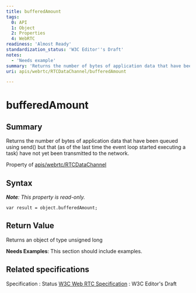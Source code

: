 ```yaml
---
title: bufferedAmount
tags:
  0: API
  1: Object
  2: Properties
  4: WebRTC
readiness: 'Almost Ready'
standardization_status: 'W3C Editor''s Draft'
notes:
  - 'Needs example'
summary: 'Returns the number of bytes of application data that have been queued using send() but that (as of the last time the event loop started executing a task) have not yet been transmitted to the network.'
uri: apis/webrtc/RTCDataChannel/bufferedAmount

---
```

# bufferedAmount

## Summary

Returns the number of bytes of application data that have been queued using send() but that (as of the last time the event loop started executing a task) have not yet been transmitted to the network.

<span data-meta="applies_to" data-type="key">Property of <span data-type="value">[apis/webrtc/RTCDataChannel](/apis/webrtc/RTCDataChannel)</span></span>

## Syntax

***Note**: This property is read-only.*

``` {.js}
var result = object.bufferedAmount;
```

## Return Value

<span data-meta="return" data-type="key">Returns an object of type <span data-type="value">unsigned long</span></span>

**Needs Examples**: This section should include examples.

## Related specifications

Specification
:   Status
[W3C Web RTC Specification](http://dev.w3.org/2011/webrtc/editor/webrtc.html)
:   W3C Editor's Draft

